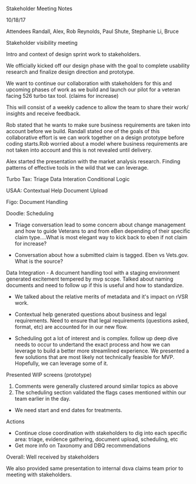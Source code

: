 Stakeholder Meeting Notes

10/18/17

Attendees Randall, Alex, Rob Reynolds, Paul Shute, Stephanie Li, Bruce


Stakeholder visibility meeting

Intro and context of design sprint work to stakeholders. 

We officially kicked off our design phase with the goal to complete usability research and finalize design direction and prototype. 

We want to continue our collaboration with stakeholders for this and upcoming phases of work as we build and launch our pilot for a veteran facing 526 turbo tax tool. (claims for increase)

This will consist of a weekly cadence to allow the team to share their work/ insights and receive feedback.

Rob stated that he wants to make sure business requirements are taken into account before we build. Randall stated one of the goals of this collaborative effort is we can work together on a design prototype before coding starts.Rob worried about a model where business requirements are not taken into account and this is not revealed until delivery.

Alex started the presentation with the market analysis research. Finding patterns of effective tools in the wild that we can leverage.

Turbo Tax:
Triage
Data Interation
Conditional Logic

USAA:
Contextual Help
Document Upload

Figo:
Document Handling

Doodle:
Scheduling

- Triage conversation lead to some concern about change management and how to guide Veterans to and from eBen depending of their specific claim type....What is most elegant way to kick back to eben if not claim for increase?

- Conversation about how a submitted claim is tagged. Eben vs Vets.gov. What is the source?

Data Integration - A document handling tool with a staging environment generated excitement tempered by mvp scope. Talked about naming documents and need to follow up if this is useful and how to standardize. 
 
- We talked about the relative merits of metadata and it's impact on rVSR work.

- Contextual help generated questions about business and legal requirements. Need to ensure that legal requirements (questions asked, format, etc) are accounted for in our new flow. 

- Scheduling got a lot of interest and is complex. follow up deep dive needs to occur to undertand the exact process and how we can leverage to build a better more streamlined experience. We presented a few solutions that are most likely not technically feasible for MVP. Hopefully, we can leverage some of it. 

Presented WIP screens (prototype)
   1. Comments were generally clustered around similar topics as above
   2. The scheduling section validated the flags cases mentioned within our team earlier in the day. 

- We need start and end dates for treatments. 

 Actions
- Continue close coordination with stakeholders to dig into each specific area:
triage, evidence gathering, document upload, scheduling, etc
- Get more info on Taxonomy and DBQ recommendations

Overall: Well received by stakeholders

We also provided same presentation to internal dsva claims team prior to meeting with stakeholders. 
